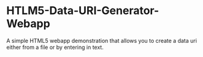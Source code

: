 HTLM5-Data-URI-Generator-Webapp
===============================

A simple HTML5 webapp demonstration that allows you to create a data uri either from a file or by entering in text.
